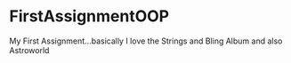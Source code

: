 # FirstAssignmentOOP
My First Assignment...basically 
I love the Strings and Bling Album and also Astroworld
